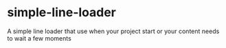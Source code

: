 # simple-line-loader
A simple line loader that use when your project start or your content needs to wait a few moments
